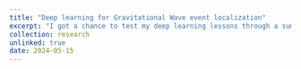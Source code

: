 ```yaml
---
title: "Deep learning for Gravitational Wave event localization"
excerpt: "I got a chance to test my deep learning lessons through a summer internship with Dr. Linqing Wen's group at University of Western Australia being part of Ozgrav team. I collaborated with [Dr. Chayyan Chaterjee](https://chayanchatterjee.com/project/gw-skylocator/), then doctoral candidate of Dr. Linqing working on training a mixture density model using tensoflow with a probablistic layer to predict the sky localizations of merger events. The work was adjudged the people's choice winner of the 3-Mintue-thesis styel competition held at UWA for all summer interns."
collection: research
unlinked: true
date: 2024-05-15
---
```

